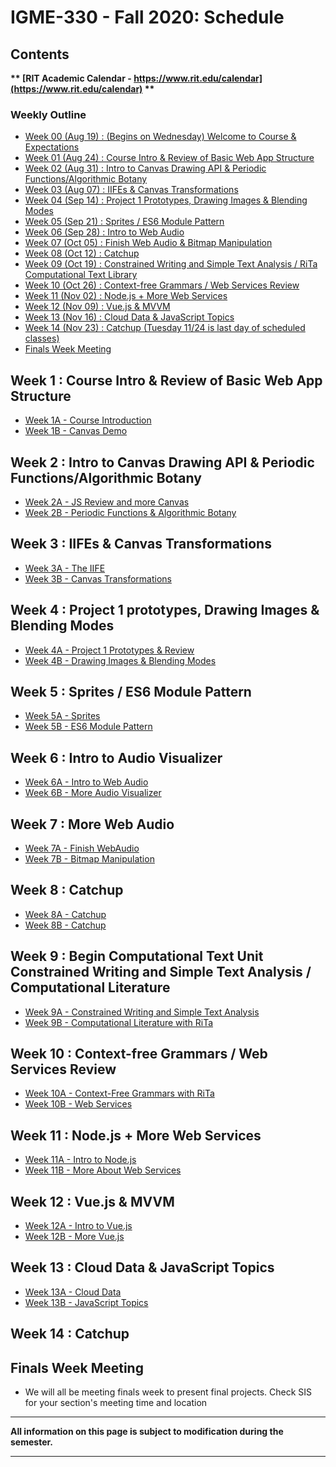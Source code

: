 
# IGME-330 - Fall 2020: Schedule

## Contents

**\*\* [RIT Academic Calendar - https://www.rit.edu/calendar](https://www.rit.edu/calendar) \*\***

### Weekly Outline

- [Week 00 (Aug 19) : (Begins on Wednesday) Welcome to Course & Expectations](#week1)
- [Week 01 (Aug 24) : Course Intro & Review of Basic Web App Structure](#week1)
- [Week 02 (Aug 31) : Intro to Canvas Drawing API & Periodic Functions/Algorithmic Botany](#week2)
- [Week 03 (Aug 07) : IIFEs & Canvas Transformations](#week3)
- [Week 04 (Sep 14) : Project 1 Prototypes, Drawing Images & Blending Modes](#week4)
- [Week 05 (Sep 21) : Sprites / ES6 Module Pattern](#week5)
- [Week 06 (Sep 28) : Intro to Web Audio](#week6)
- [Week 07 (Oct 05) : Finish Web Audio & Bitmap Manipulation](#week7)
- [Week 08 (Oct 12) : Catchup](#week8)
- [Week 09 (Oct 19) : Constrained Writing and Simple Text Analysis / RiTa Computational Text Library](#week9)
- [Week 10 (Oct 26) : Context-free Grammars / Web Services Review](#week10)
- [Week 11 (Nov 02) : Node.js + More Web Services](#week11)
- [Week 12 (Nov 09) : Vue.js & MVVM](#week12)
- [Week 13 (Nov 16) : Cloud Data & JavaScript Topics](#week13)
- [Week 14 (Nov 23) : Catchup (Tuesday 11/24 is last day of scheduled classes)](#week14)
- [Finals Week Meeting](#finalsweek)


## <a id="week1">Week 1 : Course Intro & Review of Basic Web App Structure
  - [Week 1A - Course Introduction](weekly/week-01A-notes.md)
  - [Week 1B - Canvas Demo](weekly/week-01B-notes.md)
  
## <a id="week2">Week 2 : Intro to Canvas Drawing API & Periodic Functions/Algorithmic Botany
  - [Week 2A - JS Review and more Canvas](weekly/week-02A-notes.md)
  - [Week 2B - Periodic Functions & Algorithmic Botany](weekly/week-02B-notes.md)
  
## <a id="week3">Week 3 : IIFEs & Canvas Transformations
  - [Week 3A - The IIFE](weekly/week-03A-notes.md)
  - [Week 3B - Canvas Transformations](weekly/week-03B-notes.md)
 
## <a id="week4">Week 4 : Project 1 prototypes, Drawing Images & Blending Modes
  - [Week 4A - Project 1 Prototypes & Review](weekly/week-04A-notes.md)
  - [Week 4B - Drawing Images & Blending Modes](weekly/week-04B-notes.md)
 
## <a id="week5">Week 5 : Sprites / ES6 Module Pattern
  - [Week 5A - Sprites](weekly/week-05A-notes.md)
  - [Week 5B - ES6 Module Pattern](weekly/week-05B-notes.md)
 
## <a id="week6">Week 6 : Intro to Audio Visualizer
  - [Week 6A - Intro to Web Audio](weekly/week-06A-notes.md)
  - [Week 6B - More Audio Visualizer](weekly/week-06B-notes.md)
 
## <a id="week7">Week 7 : More Web Audio
  - [Week 7A - Finish WebAudio](weekly/week-07A-notes.md)
  - [Week 7B - Bitmap Manipulation](weekly/week-07B-notes.md)
 
## <a id="week8">Week 8 : Catchup
  - [Week 8A - Catchup](weekly/week-08A-notes.md)
  - [Week 8B - Catchup](weekly/week-08B-notes.md)

## <a id="week9">Week 9 :  Begin Computational Text Unit Constrained Writing and Simple Text Analysis / Computational Literature
  - [Week 9A - Constrained Writing and Simple Text Analysis](weekly/week-09A-notes.md)
  - [Week 9B - Computational Literature with RiTa](weekly/week-09B-notes.md) 
  
## <a id="week10">Week 10 : Context-free Grammars / Web Services Review
   - [Week 10A - Context-Free Grammars with RiTa](weekly/week-10A-notes.md)
   - [Week 10B - Web Services](weekly/week-10B-notes.md)
  
## <a id="week11">Week 11  : Node.js + More Web Services
   - [Week 11A - Intro to Node.js](weekly/week-11A-notes.md)
   - [Week 11B - More About Web Services](weekly/week-11B-notes.md)
  
## <a id="week12">Week 12  : Vue.js & MVVM
  - [Week 12A - Intro to Vue.js](weekly/week-12A-notes.md)
  - [Week 12B - More Vue.js](weekly/week-12B-notes.md)
  
## <a id="week13">Week 13 : Cloud Data & JavaScript Topics
  - [Week 13A - Cloud Data](weekly/week-13A-notes.md)
  - [Week 13B - JavaScript Topics](weekly/week-13B-notes.md)
 
## <a id="week14">Week 14 : Catchup
  
## <a id="finalsweek">Finals Week Meeting
  - We will all be meeting finals week to present final projects. Check SIS for your section's meeting time and location
  

<hr>

**All information on this page is subject to modification during the semester.**

<hr>
